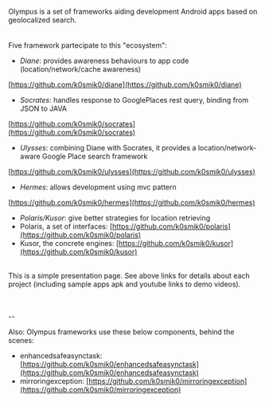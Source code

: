 Olympus is a set of frameworks aiding development Android apps based on geolocalized search.
<br/><br/>  
Five framework partecipate to this "ecosystem":  

 * *Diane*: provides awareness behaviours to app code (location/network/cache awareness)
  
  [https://github.com/k0smik0/diane](https://github.com/k0smik0/diane)  
 * *Socrates*: handles response to GooglePlaces rest query, binding from JSON to JAVA
  
  [https://github.com/k0smik0/socrates](https://github.com/k0smik0/socrates)
 * *Ulysses*: combining Diane with Socrates, it provides a location/network-aware Google Place search framework

  [https://github.com/k0smik0/ulysses](https://github.com/k0smik0/ulysses)
  
 * *Hermes*: allows development using mvc pattern

  [https://github.com/k0smik0/hermes](https://github.com/k0smik0/hermes)

 * *Polaris/Kusor*: give better strategies for location retrieving
  * Polaris, a set of interfaces: [https://github.com/k0smik0/polaris](https://github.com/k0smik0/polaris)
  * Kusor, the concrete engines: [https://github.com/k0smik0/kusor](https://github.com/k0smik0/kusor)


<br/>
This is a simple presentation page. 
See above links for details about each project (including sample apps apk and youtube links to demo videos).
<br/><br/><br/>

--

Also:
Olympus frameworks use these below components, behind the scenes:

 * enhancedsafeasynctask: [https://github.com/k0smik0/enhancedsafeasynctask](https://github.com/k0smik0/enhancedsafeasynctask)
 * mirroringexception: [https://github.com/k0smik0/mirroringexception](https://github.com/k0smik0/mirroringexception)
